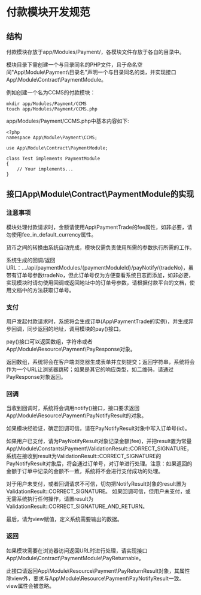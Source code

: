 # 付款模块开发规范
## 结构
付款模块存放于app/Modules/Payment/，各模块文件存放于各自的目录中。

模块目录下需创建一个与目录同名的PHP文件，且于命名空间"App\Module\Payment\目录名"声明一个与目录同名的类，并实现接口App\Module\Contract\PaymentModule。

例如创建一个名为CCMS的付款模块：
```
mkdir app/Modules/Payment/CCMS
touch app/Modules/Payment/CCMS.php
```

app/Modules/Payment/CCMS.php中基本内容如下:
```
<?php
namespace App\Module\Payment\CCMS;

use App\Module\Contract\PaymentModule;

class Test implements PaymentModule
{
    // Your implements...
}
```

## 接口App\Module\Contract\PaymentModule的实现
### 注意事项
模块处理付款请求时，金额请使用App\PaymentTrade的fee属性，如非必要，请勿使用fee_in_default_currency属性。

货币之间的转换由系统自动完成，模块仅需负责使用所需的参数执行所需的工作。

系统生成的回调/返回URL：.../api/paymentModules/{paymentModuleId}/payNotify/{tradeNo}，虽带有订单号参数tradeNo，但此订单号仅为方便查看系统日志而添加，如非必要，实现模块时请勿使用回调或返回地址中的订单号参数，请根据付款平台的文档，使用文档中的方法获取订单号。
### 支付
用户发起付款请求时，系统将会生成订单(App\PaymentTrade的实例)，并生成异步回调，同步返回的地址，调用模块的pay()接口。

pay()接口可以返回数组，字符串或者App\Module\Resource\Payment\PayResponse对象。

返回数组，系统将会在客户端浏览器生成表单并立刻提交；返回字符串，系统将会作为一个URL让浏览器跳转；如果是其它的响应类型，如二维码，请通过PayResponse对象返回。

### 回调
当收到回调时，系统将会调用notify()接口，接口要求返回App\Module\Resource\Payment\PayNotifyResult的对象。

如果模块经验证，确定回调可信，请在PayNotifyResult对象中写入订单号(id)。

如果用户已支付，请为PayNotifyResult对象记录金额(fee)，并把result置为常量App\Module\Constants\Payment\ValidationResult::CORRECT_SIGNATURE，系统在接收到result为ValidationResult::CORRECT_SIGNATURE的PayNotifyResult对象后，将会通过订单号，对订单进行处理。注意：如果返回的金额于订单中记录的金额不一致，系统将不会进行支付成功的处理。

对于用户未支付，或者回调请求不可信，切勿把NotifyResult对象的result置为ValidationResult::CORRECT_SIGNATURE。
如果回调可信，但用户未支付，或无需系统执行任何操作，请置result为ValidationResult::CORRECT_SIGNATURE_AND_RETURN。

最后，请为view赋值，定义系统需要输出的数据。

### 返回
如果模块需要在浏览器访问返回URL时进行处理，请实现接口App\Module\Contract\PaymentModule\PayReturnable。

此接口请返回App\Module\Resource\Payment\PayReturnResult对象，其属性除view外，要求与App\Module\Resource\Payment\PayNotifyResult一致。view属性会被忽略。